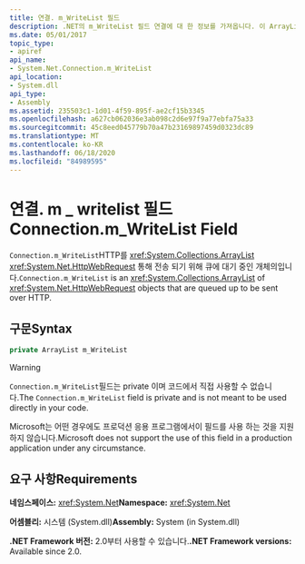 ```yaml
---
title: 연결. m_WriteList 필드
description: .NET의 m_WriteList 필드 연결에 대 한 정보를 가져옵니다. 이 ArrayList 필드에는 HTTP를 통해 전송 되기 위해 큐에 대기 된 HttpWebRequest 개체가 있습니다.
ms.date: 05/01/2017
topic_type:
- apiref
api_name:
- System.Net.Connection.m_WriteList
api_location:
- System.dll
api_type:
- Assembly
ms.assetid: 235503c1-1d01-4f59-895f-ae2cf15b3345
ms.openlocfilehash: a627cb062036e3ab098c2d6e97f9a77ebfa75a33
ms.sourcegitcommit: 45c8eed045779b70a47b23169897459d0323dc89
ms.translationtype: MT
ms.contentlocale: ko-KR
ms.lasthandoff: 06/18/2020
ms.locfileid: "84989595"
---
```

# <a name="connectionm_writelist-field"></a><span data-ttu-id="41582-104">연결. m \_ writelist 필드</span><span class="sxs-lookup"><span data-stu-id="41582-104">Connection.m\_WriteList Field</span></span>

<span data-ttu-id="41582-105">`Connection.m_WriteList`HTTP를 <xref:System.Collections.ArrayList> <xref:System.Net.HttpWebRequest> 통해 전송 되기 위해 큐에 대기 중인 개체의입니다.</span><span class="sxs-lookup"><span data-stu-id="41582-105">`Connection.m_WriteList` is an <xref:System.Collections.ArrayList> of <xref:System.Net.HttpWebRequest> objects that are queued up to be sent over HTTP.</span></span>

## <a name="syntax"></a><span data-ttu-id="41582-106">구문</span><span class="sxs-lookup"><span data-stu-id="41582-106">Syntax</span></span>
  
```csharp  
private ArrayList m_WriteList
```

> [!WARNING]
> <span data-ttu-id="41582-107">`Connection.m_WriteList`필드는 private 이며 코드에서 직접 사용할 수 없습니다.</span><span class="sxs-lookup"><span data-stu-id="41582-107">The `Connection.m_WriteList` field is private and is not meant to be used directly in your code.</span></span>
>
> <span data-ttu-id="41582-108">Microsoft는 어떤 경우에도 프로덕션 응용 프로그램에서이 필드를 사용 하는 것을 지원 하지 않습니다.</span><span class="sxs-lookup"><span data-stu-id="41582-108">Microsoft does not support the use of this field in a production application under any circumstance.</span></span>

## <a name="requirements"></a><span data-ttu-id="41582-109">요구 사항</span><span class="sxs-lookup"><span data-stu-id="41582-109">Requirements</span></span>

<span data-ttu-id="41582-110">**네임스페이스:** <xref:System.Net></span><span class="sxs-lookup"><span data-stu-id="41582-110">**Namespace:** <xref:System.Net></span></span>

<span data-ttu-id="41582-111">**어셈블리:** 시스템 (System.dll)</span><span class="sxs-lookup"><span data-stu-id="41582-111">**Assembly:** System (in System.dll)</span></span>

<span data-ttu-id="41582-112">**.NET Framework 버전:** 2.0부터 사용할 수 있습니다.</span><span class="sxs-lookup"><span data-stu-id="41582-112">**.NET Framework versions:** Available since 2.0.</span></span>
